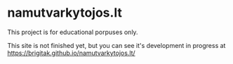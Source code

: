 # namutvarkytojos.lt

This project is for educational porpuses only.

This site is not finished yet, but you can see it's development in progress at https://brigitak.github.io/namutvarkytojos.lt/

